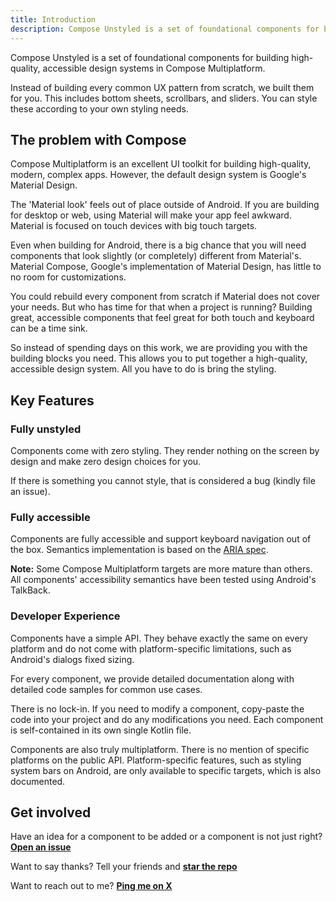 ```yaml
---
title: Introduction
description: Compose Unstyled is a set of foundational components for building high-quality, accessible design systems in Compose Multiplatform.
---
```


Compose Unstyled is a set of foundational components for building high-quality, accessible design systems in Compose Multiplatform.

Instead of building every common UX pattern from scratch, we built them for you. This includes bottom sheets, scrollbars, and sliders. You can style these according to your own styling needs.

## The problem with Compose

Compose Multiplatform is an excellent UI toolkit for building high-quality, modern, complex apps. However, the default design system is Google's Material Design.

The 'Material look' feels out of place outside of Android. If you are building for desktop or web, using Material will make your app feel awkward. Material is focused on touch devices with big touch targets.

Even when building for Android, there is a big chance that you will need components that look slightly (or completely) different from Material's. Material Compose, Google's implementation of Material Design, has little to no room for customizations.

You could rebuild every component from scratch if Material does not cover your needs. But who has time for that when a project is running? Building great, accessible components that feel great for both touch and keyboard can be a time sink.

So instead of spending days on this work, we are providing you with the building blocks you need. This allows you to put together a high-quality, accessible design system. All you have to do is bring the styling.

## Key Features

### Fully unstyled

Components come with zero styling. They render nothing on the screen by design and make zero design choices for you.

If there is something you cannot style, that is considered a bug (kindly file an issue).

### Fully accessible

Components are fully accessible and support keyboard navigation out of the box. Semantics implementation is based on the [ARIA spec](https://www.w3.org/WAI/ARIA/apg/patterns/).

**Note:** Some Compose Multiplatform targets are more mature than others. All components' accessibility semantics have been tested using Android's TalkBack.

### Developer Experience

Components have a simple API. They behave exactly the same on every platform and do not come with platform-specific limitations, such as Android's dialogs fixed sizing.

For every component, we provide detailed documentation along with detailed code samples for common use cases.

There is no lock-in. If you need to modify a component, copy-paste the code into your project and do any modifications you need. Each component is self-contained in its own single Kotlin file.

Components are also truly multiplatform. There is no mention of specific platforms on the public API. Platform-specific features, such as styling system bars on Android, are only available to specific targets, which is also documented.

## Get involved

Have an idea for a component to be added or a component is not just right? [**Open an issue**](https://github.com/composablehorizons/compose-unstyled/issues)

Want to say thanks? Tell your friends and [**star the repo**](https://github.com/composablehorizons/compose-unstyled)

Want to reach out to me? [**Ping me on X**](https://x.com/alexstyl)
